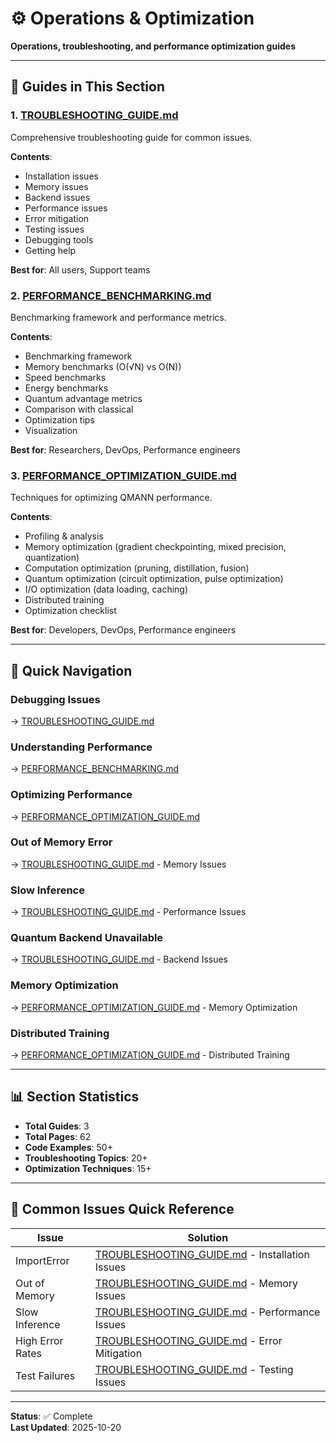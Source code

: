 # ⚙️ Operations & Optimization

**Operations, troubleshooting, and performance optimization guides**

---

## 📖 Guides in This Section

### 1. [TROUBLESHOOTING_GUIDE.md](TROUBLESHOOTING_GUIDE.md)
Comprehensive troubleshooting guide for common issues.

**Contents**:
- Installation issues
- Memory issues
- Backend issues
- Performance issues
- Error mitigation
- Testing issues
- Debugging tools
- Getting help

**Best for**: All users, Support teams

### 2. [PERFORMANCE_BENCHMARKING.md](PERFORMANCE_BENCHMARKING.md)
Benchmarking framework and performance metrics.

**Contents**:
- Benchmarking framework
- Memory benchmarks (O(√N) vs O(N))
- Speed benchmarks
- Energy benchmarks
- Quantum advantage metrics
- Comparison with classical
- Optimization tips
- Visualization

**Best for**: Researchers, DevOps, Performance engineers

### 3. [PERFORMANCE_OPTIMIZATION_GUIDE.md](PERFORMANCE_OPTIMIZATION_GUIDE.md)
Techniques for optimizing QMANN performance.

**Contents**:
- Profiling & analysis
- Memory optimization (gradient checkpointing, mixed precision, quantization)
- Computation optimization (pruning, distillation, fusion)
- Quantum optimization (circuit optimization, pulse optimization)
- I/O optimization (data loading, caching)
- Distributed training
- Optimization checklist

**Best for**: Developers, DevOps, Performance engineers

---

## 🎯 Quick Navigation

### Debugging Issues
→ [TROUBLESHOOTING_GUIDE.md](TROUBLESHOOTING_GUIDE.md)

### Understanding Performance
→ [PERFORMANCE_BENCHMARKING.md](PERFORMANCE_BENCHMARKING.md)

### Optimizing Performance
→ [PERFORMANCE_OPTIMIZATION_GUIDE.md](PERFORMANCE_OPTIMIZATION_GUIDE.md)

### Out of Memory Error
→ [TROUBLESHOOTING_GUIDE.md](TROUBLESHOOTING_GUIDE.md) - Memory Issues

### Slow Inference
→ [TROUBLESHOOTING_GUIDE.md](TROUBLESHOOTING_GUIDE.md) - Performance Issues

### Quantum Backend Unavailable
→ [TROUBLESHOOTING_GUIDE.md](TROUBLESHOOTING_GUIDE.md) - Backend Issues

### Memory Optimization
→ [PERFORMANCE_OPTIMIZATION_GUIDE.md](PERFORMANCE_OPTIMIZATION_GUIDE.md) - Memory Optimization

### Distributed Training
→ [PERFORMANCE_OPTIMIZATION_GUIDE.md](PERFORMANCE_OPTIMIZATION_GUIDE.md) - Distributed Training

---

## 📊 Section Statistics

- **Total Guides**: 3
- **Total Pages**: 62
- **Code Examples**: 50+
- **Troubleshooting Topics**: 20+
- **Optimization Techniques**: 15+

---

## 🔧 Common Issues Quick Reference

| Issue | Solution |
|-------|----------|
| ImportError | [TROUBLESHOOTING_GUIDE.md](TROUBLESHOOTING_GUIDE.md) - Installation Issues |
| Out of Memory | [TROUBLESHOOTING_GUIDE.md](TROUBLESHOOTING_GUIDE.md) - Memory Issues |
| Slow Inference | [TROUBLESHOOTING_GUIDE.md](TROUBLESHOOTING_GUIDE.md) - Performance Issues |
| High Error Rates | [TROUBLESHOOTING_GUIDE.md](TROUBLESHOOTING_GUIDE.md) - Error Mitigation |
| Test Failures | [TROUBLESHOOTING_GUIDE.md](TROUBLESHOOTING_GUIDE.md) - Testing Issues |

---

**Status**: ✅ Complete  
**Last Updated**: 2025-10-20


